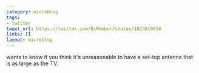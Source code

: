 ```yaml
---
category: microblog
tags:
- twitter
tweet_url: https://twitter.com/ExMember/status/1023810010
links: []
layout: microblog
---
```

wants to know if you think it's unreasonable to have a set-top antenna that is as large as the TV.
